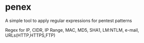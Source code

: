 # penex
A simple tool to apply regular expressions for pentest patterns 

Regex for IP, CIDR, IP Range, MAC, MD5, SHA1, LM:NTLM, e-mail, URLs(HTTP,HTTPS,FTP)
